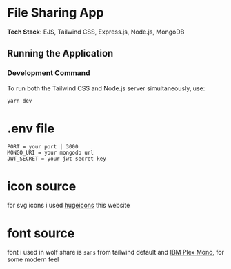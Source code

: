 # File Sharing App

**Tech Stack**: EJS, Tailwind CSS, Express.js, Node.js, MongoDB

## Running the Application

### Development Command

To run both the Tailwind CSS and Node.js server simultaneously, use:

```bash
yarn dev
```

# .env file

```
PORT = your port | 3000
MONGO_URI = your mongodb url
JWT_SECRET = your jwt secret key

```

# icon source

for svg icons i used [hugeicons](https://hugeicons.com/) this website

# font source
font i used in wolf share is `sans` from tailwind default and [IBM Plex Mono](https://fonts.google.com/specimen/IBM+Plex+Mono), for some modern feel
